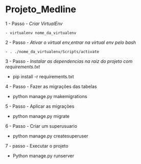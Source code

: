 # Projeto_Medline

1 - Passo - *Criar VirtualEnv*


	- virtualenv nome_da_virtualenv
	
	
2 - Passo - *Ativar o virtual env,entrar na virtual env pelo bash*

	- . ./nome_da_virtualenv/Scripts/activate


3 - Passo - *Instalar as dependencias na raiz do projeto com requirements.txt*

  - pip install -r requirements.txt


4 - Passo - Fazer as migrações das tabelas
- python manage.py makemigrations

5 - Passo - Aplicar as migrações
- python manage.py migrate

6 - Passo - Criar um superusuario
- python manage.py createsuperuser

7 - passo - Executar o projeto

- Python manage.py runserver
